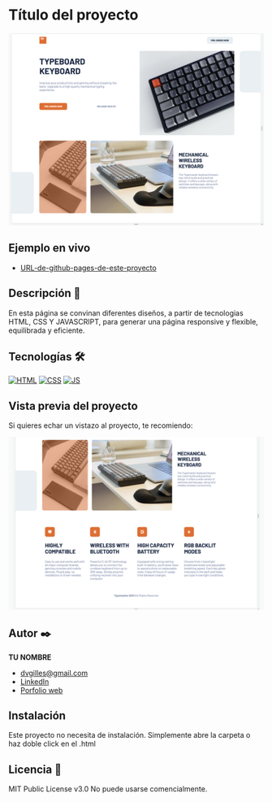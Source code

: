 # Título del proyecto

![Imagen del proyecto](https://github.com/danielveg4/typemaster-pre-launch/blob/main/Captura%20de%20Pantalla%202023-05-09%20a%20las%2018.11.35.png?raw=true)

## Ejemplo en vivo

- [URL-de-github-pages-de-este-proyecto](https://danielveg4.github.io/typemaster-pre-launch/)

## Descripción 📑

En esta página se convinan diferentes diseños, a partir de tecnologias HTML, CSS Y JAVASCRIPT, para generar una página responsive y flexible, equilibrada y eficiente.

## Tecnologías 🛠

<!-- Iconos sacados de: https://github.com/hendrasob/badges/blob/master/README.md y https://github.com/alexandresanlim/Badges4-README.md-Profile -->

[![HTML](https://img.shields.io/badge/HTML5-E34F26?style=for-the-badge&logo=html5&logoColor=white)](https://es.wikipedia.org/wiki/HTML5)
[![CSS](https://img.shields.io/badge/CSS3-1572B6?style=for-the-badge&logo=css3&logoColor=white)](https://es.wikipedia.org/wiki/CSS)
[![JS](https://img.shields.io/badge/JavaScript-F7DF1E?style=for-the-badge&logo=javascript&logoColor=black)](https://es.wikipedia.org/wiki/JavaScript)

## Vista previa del proyecto

Si quieres echar un vistazo al proyecto, te recomiendo:

![Captura del proyecto](https://github.com/danielveg4/typemaster-pre-launch/blob/main/Captura%20de%20Pantalla%202023-05-09%20a%20las%2018.11.51.png?raw=true)

## Autor ✒️

**TU NOMBRE**

- [dvgilles@gmail.com](dvgilles@gmail.com)
- [LinkedIn](https://www.linkedin.com/in/tu-url-de-linkedin/)
- [Porfolio web](https://tu-dominio.com/)

## Instalación

Este proyecto no necesita de instalación. Simplemente abre la carpeta o haz doble click en el .html

## Licencia 📄

MIT Public License v3.0
No puede usarse comencialmente.
